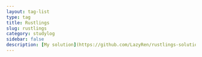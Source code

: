 ```yaml
---
layout: tag-list
type: tag
title: Rustlings
slug: rustlings
category: studylog
sidebar: false
description: [My solution](https://github.com/LazyRen/rustlings-solution) for the [Rustlings](https://github.com/rust-lang/rustlings)
---
```

